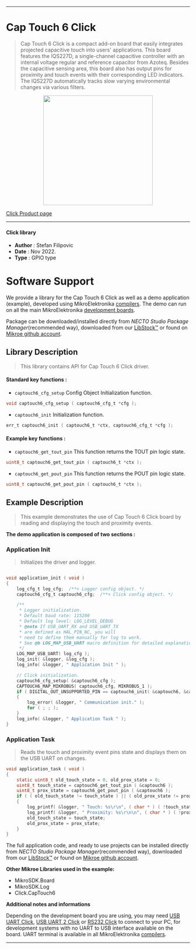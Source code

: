 
---
# Cap Touch 6 Click

> Cap Touch 6 Click is a compact add-on board that easily integrates projected capacitive touch into users' applications. This board features the IQS227D, a single-channel capacitive controller with an internal voltage regular and reference capacitor from Azoteq. Besides the capacitive sensing area, this board also has output pins for proximity and touch events with their corresponding LED indicators. The IQS227D automatically tracks slow varying environmental changes via various filters.

<p align="center">
  <img src="https://download.mikroe.com/images/click_for_ide/captouch6_click.png" height=300px>
</p>

[Click Product page](https://www.mikroe.com/cap-touch-6-click)

---


#### Click library

- **Author**        : Stefan Filipovic
- **Date**          : Nov 2022.
- **Type**          : GPIO type


# Software Support

We provide a library for the Cap Touch 6 Click
as well as a demo application (example), developed using MikroElektronika
[compilers](https://www.mikroe.com/necto-studio).
The demo can run on all the main MikroElektronika [development boards](https://www.mikroe.com/development-boards).

Package can be downloaded/installed directly from *NECTO Studio Package Manager*(recommended way), downloaded from our [LibStock&trade;](https://libstock.mikroe.com) or found on [Mikroe github account](https://github.com/MikroElektronika/mikrosdk_click_v2/tree/master/clicks).

## Library Description

> This library contains API for Cap Touch 6 Click driver.

#### Standard key functions :

- `captouch6_cfg_setup` Config Object Initialization function.
```c
void captouch6_cfg_setup ( captouch6_cfg_t *cfg );
```

- `captouch6_init` Initialization function.
```c
err_t captouch6_init ( captouch6_t *ctx, captouch6_cfg_t *cfg );
```

#### Example key functions :

- `captouch6_get_tout_pin` This function returns the TOUT pin logic state.
```c
uint8_t captouch6_get_tout_pin ( captouch6_t *ctx );
```

- `captouch6_get_pout_pin` This function returns the POUT pin logic state.
```c
uint8_t captouch6_get_pout_pin ( captouch6_t *ctx );
```

## Example Description

> This example demonstrates the use of Cap Touch 6 Click board by reading and displaying the touch and proximity events.

**The demo application is composed of two sections :**

### Application Init

> Initializes the driver and logger.

```c

void application_init ( void )
{
    log_cfg_t log_cfg;  /**< Logger config object. */
    captouch6_cfg_t captouch6_cfg;  /**< Click config object. */

    /** 
     * Logger initialization.
     * Default baud rate: 115200
     * Default log level: LOG_LEVEL_DEBUG
     * @note If USB_UART_RX and USB_UART_TX 
     * are defined as HAL_PIN_NC, you will 
     * need to define them manually for log to work. 
     * See @b LOG_MAP_USB_UART macro definition for detailed explanation.
     */
    LOG_MAP_USB_UART( log_cfg );
    log_init( &logger, &log_cfg );
    log_info( &logger, " Application Init " );

    // Click initialization.
    captouch6_cfg_setup( &captouch6_cfg );
    CAPTOUCH6_MAP_MIKROBUS( captouch6_cfg, MIKROBUS_1 );
    if ( DIGITAL_OUT_UNSUPPORTED_PIN == captouch6_init( &captouch6, &captouch6_cfg ) ) 
    {
        log_error( &logger, " Communication init." );
        for ( ; ; );
    }
    log_info( &logger, " Application Task " );
}

```

### Application Task

> Reads the touch and proximity event pins state and displays them on the USB UART on changes.

```c
void application_task ( void )
{
    static uint8_t old_touch_state = 0, old_prox_state = 0;
    uint8_t touch_state = captouch6_get_tout_pin ( &captouch6 );
    uint8_t prox_state = captouch6_get_pout_pin ( &captouch6 );
    if ( ( old_touch_state != touch_state ) || ( old_prox_state != prox_state ) )
    {
        log_printf( &logger, " Touch: %s\r\n", ( char * ) ( !touch_state ? "detected" : "idle" ) );
        log_printf( &logger, " Proximity: %s\r\n\n", ( char * ) ( !prox_state ? "detected" : "idle" ) );
        old_touch_state = touch_state;
        old_prox_state = prox_state;
    }
}
```

The full application code, and ready to use projects can be installed directly from *NECTO Studio Package Manager*(recommended way), downloaded from our [LibStock&trade;](https://libstock.mikroe.com) or found on [Mikroe github account](https://github.com/MikroElektronika/mikrosdk_click_v2/tree/master/clicks).

**Other Mikroe Libraries used in the example:**

- MikroSDK.Board
- MikroSDK.Log
- Click.CapTouch6

**Additional notes and informations**

Depending on the development board you are using, you may need
[USB UART Click](https://www.mikroe.com/usb-uart-click),
[USB UART 2 Click](https://www.mikroe.com/usb-uart-2-click) or
[RS232 Click](https://www.mikroe.com/rs232-click) to connect to your PC, for
development systems with no UART to USB interface available on the board. UART
terminal is available in all MikroElektronika
[compilers](https://shop.mikroe.com/compilers).

---
